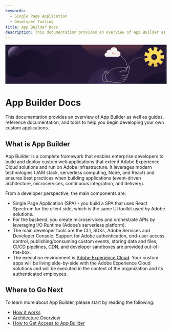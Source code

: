 ```yaml
---
keywords:
  - Single Page Application
  - Developer Tooling
title: App Builder Docs
description: This documentation provides an overview of App Builder as well as guides, reference documentation, and tools to help you begin developing your own custom applications.  
---
```


<HeroSimple slots="image, heading, text" background="rgb(37,26,56)" hideBreadcrumbNav="false"/>

![](../images/banner.png)

# App Builder Docs

This documentation provides an overview of App Builder as well as guides, reference documentation, and tools to help you begin developing your own custom applications.



## What is App Builder

App Builder is a complete framework that enables enterprise developers to build and deploy custom web applications that extend Adobe Experience Cloud solutions and run on Adobe infrastructure. It leverages modern technologies (JAM stack, serverless computing, Node, and React) and ensures best practices when building applications (event-driven architecture, microservices, continuous integration, and delivery).

From a developer perspective, the main components are:
*	Single Page Application (SPA) - you build a SPA that uses React Spectrum for the client side, which is the same UI toolkit used by Adobe solutions.
*	For the backend, you create microservices and orchestrate APIs by leveraging I/O Runtime (Adobe’s serverless platform).
*	The main developer tools are the CLI, SDKs, Adobe Services and Developer Console. Support for Adobe authentication, end-user access control, publishing/consuming custom events, storing data and files, CI/CD pipelines, CDN, and developer sandboxes are provided out-of-the-box.
*	The execution environment is [Adobe Experience Cloud](https://experience.adobe.com). Your custom apps will be living side-by-side with the Adobe Experience Cloud solutions and will be executed in the context of the organization and its authenticated employees.

## Where to Go Next

To learn more about App Builder, please start by reading the following:

* [How it works](how-it-works.md)
* [Architecture Overview](../guides/index.md)
* [How to Get Access to App Builder](./getting-access.md)
